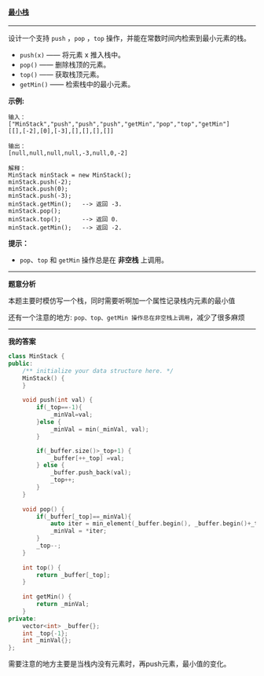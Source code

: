 ####  [最小栈](https://leetcode-cn.com/problems/min-stack/)

***

设计一个支持 `push` ，`pop` ，`top` 操作，并能在常数时间内检索到最小元素的栈。

- `push(x)` —— 将元素 x 推入栈中。
- `pop()` —— 删除栈顶的元素。
- `top()` —— 获取栈顶元素。
- `getMin()` —— 检索栈中的最小元素。

**示例:**
```
输入：
["MinStack","push","push","push","getMin","pop","top","getMin"]
[[],[-2],[0],[-3],[],[],[],[]]

输出：
[null,null,null,null,-3,null,0,-2]

解释：
MinStack minStack = new MinStack();
minStack.push(-2);
minStack.push(0);
minStack.push(-3);
minStack.getMin();   --> 返回 -3.
minStack.pop();
minStack.top();      --> 返回 0.
minStack.getMin();   --> 返回 -2.
```

**提示：**

- `pop`、`top` 和 `getMin` 操作总是在 **非空栈** 上调用。

***

**题意分析**

本题主要时模仿写一个栈，同时需要听啊加一个属性记录栈内元素的最小值

还有一个注意的地方: `pop、top、getMin 操作总在非空栈上调用`，减少了很多麻烦

***

**我的答案**

```cpp
class MinStack {
public:
    /** initialize your data structure here. */
    MinStack() {
    }
    
    void push(int val) {
        if(_top==-1){
            _minVal=val;
        }else {
            _minVal = min(_minVal, val);
        }  

        if(_buffer.size()>_top+1) {
            _buffer[++_top] =val;
        } else {
            _buffer.push_back(val);
            _top++;
        }  
    }
    
    void pop() {
        if(_buffer[_top]==_minVal){
            auto iter = min_element(_buffer.begin(), _buffer.begin()+_top);
            _minVal = *iter;
        }
        _top--;
    }
    
    int top() {
        return _buffer[_top];
    }
    
    int getMin() {
        return _minVal;
    }
private:
    vector<int> _buffer{};
    int _top{-1};
    int _minVal{};
};
```

需要注意的地方主要是当栈内没有元素时，再push元素，最小值的变化。